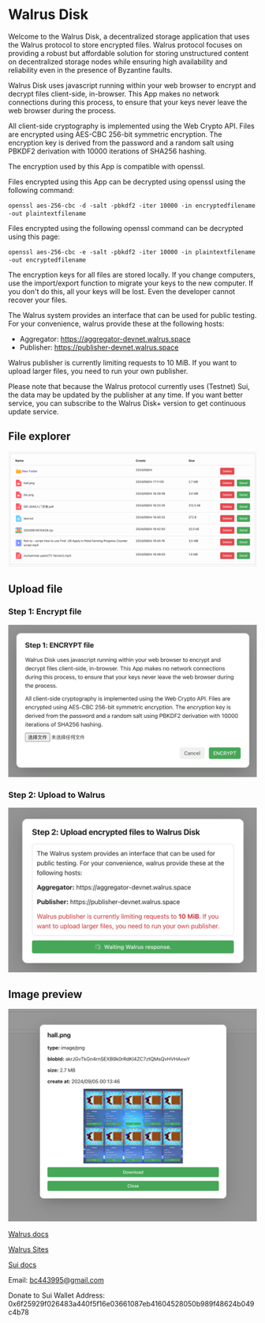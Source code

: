 # Walrus Disk

Welcome to the Walrus Disk, a decentralized storage application that uses the Walrus protocol to store encrypted files. Walrus protocol focuses on providing a robust but affordable solution for storing unstructured content on decentralized storage nodes while ensuring high availability and reliability even in the presence of Byzantine faults.

Walrus Disk uses javascript running within your web browser to encrypt and decrypt files client-side, in-browser. This App makes no network connections during this process, to ensure that your keys never leave the web browser during the process.

All client-side cryptography is implemented using the Web Crypto API. Files are encrypted using AES-CBC 256-bit symmetric encryption. The encryption key is derived from the password and a random salt using PBKDF2 derivation with 10000 iterations of SHA256 hashing.

The encryption used by this App is compatible with openssl.

Files encrypted using this App can be decrypted using openssl using the following command:

```shell
openssl aes-256-cbc -d -salt -pbkdf2 -iter 10000 -in encryptedfilename -out plaintextfilename
```

Files encrypted using the following openssl command can be decrypted using this page:

```shell
openssl aes-256-cbc -e -salt -pbkdf2 -iter 10000 -in plaintextfilename -out encryptedfilename
```

The encryption keys for all files are stored locally. If you change computers, use the import/export function to migrate your keys to the new computer. If you don't do this, all your keys will be lost. Even the developer cannot recover your files.

The Walrus system provides an interface that can be used for public testing. For your convenience, walrus provide these at the following hosts:

* Aggregator: https://aggregator-devnet.walrus.space
* Publisher: https://publisher-devnet.walrus.space

Walrus publisher is currently limiting requests to 10 MiB. If you want to upload larger files, you need to run your own publisher.

Please note that because the Walrus protocol currently uses (Testnet) Sui, the data may be updated by the publisher at any time. If you want better service, you can subscribe to the Walrus Disk+ version to get continuous update service.

## File explorer
![explorer.png](doc%2Fexplorer.png)

## Upload file

### Step 1: Encrypt file

![ENCRYPT.png](doc%2FENCRYPT.png)

### Step 2: Upload to Walrus

![Upload.png](doc%2FUpload.png)

## Image preview
![preview.png](doc%2Fpreview.png)

[Walrus docs](https://docs.walrus.site/)

[Walrus Sites](https://walrus.site/)

[Sui docs](https://docs.sui.io/)

Email: bc443995@gmail.com

Donate to Sui Wallet Address: 0x6f25929f026483a440f5f16e03661087eb41604528050b989f48624b049c4b78
